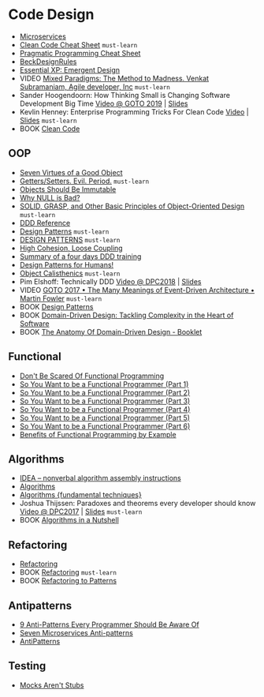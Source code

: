 # Code Design

 - [Microservices](https://martinfowler.com/articles/microservices.html)
 - [Clean Code Cheat Sheet](https://www.bbv.ch/images/bbv/pdf/downloads/V2_Clean_Code_V3.pdf) `must-learn`
 - [Pragmatic Programming Cheat Sheet](https://cheatography.com/marconlsantos/cheat-sheets/pragmatic-programming/)
 - [BeckDesignRules](https://martinfowler.com/bliki/BeckDesignRules.html)
 - [Essential XP: Emergent Design](https://ronjeffries.com/xprog/classics/expemergentdesign/)
 - VIDEO [Mixed Paradigms: The Method to Madness. Venkat Subramaniam, Agile developer, Inc](https://www.youtube.com/watch?v=QYBRifsWHD0) `must-learn`
 - Sander Hoogendoorn: How Thinking Small is Changing Software Development Big Time [Video @ GOTO 2019](https://www.youtube.com/watch?v=YCQMiFF9QXM) | [Slides](https://www.slideshare.net/aahoogendoorn/its-a-small-world-after-all-how-thinking-small-changes-software-big-time)
 - Kevlin Henney: Enterprise Programming Tricks For Clean Code [Video](https://www.youtube.com/watch?v=dC9vdQkU-xI) | [Slides](https://www.slideshare.net/Kevlin/clean-coders-hate-what-happens-to-your-code-when-you-use-these-enterprise-programming-tricks-77305014) `must-learn`
 - BOOK [Clean Code](https://www.amazon.com/Clean-Code-Handbook-Software-Craftsmanship/dp/0132350882)

## OOP

 - [Seven Virtues of a Good Object](https://www.yegor256.com/2014/11/20/seven-virtues-of-good-object.html)
 - [Getters/Setters. Evil. Period.](https://www.yegor256.com/2014/09/16/getters-and-setters-are-evil.html) `must-learn`
 - [Objects Should Be Immutable](https://www.yegor256.com/2014/06/09/objects-should-be-immutable.html)
 - [Why NULL is Bad?](https://www.yegor256.com/2014/05/13/why-null-is-bad.html)
 - [SOLID, GRASP, and Other Basic Principles of Object-Oriented Design](https://dzone.com/articles/solid-grasp-and-other-basic-principles-of-object-o) `must-learn`
 - [DDD Reference](https://domainlanguage.com/ddd/reference/)
 - [Design Patterns](https://sourcemaking.com/design_patterns) `must-learn`
 - [DESIGN PATTERNS](https://refactoring.guru/design-patterns) `must-learn`
 - [High Cohesion, Loose Coupling](https://thebojan.ninja/2015/04/08/high-cohesion-loose-coupling/)
 - [Summary of a four days DDD training](https://medium.com/@t.ferro184/summary-of-a-four-days-ddd-training-74103a6d99a1)
 - [Design Patterns for Humans!](https://github.com/kamranahmedse/design-patterns-for-humans)
 - [Object Calisthenics](https://williamdurand.fr/2013/06/03/object-calisthenics/) `must-learn`
 - Pim Elshoff: Technically DDD [Video @ DPC2018](https://www.youtube.com/watch?v=JpcNeeetijo) | [Slides](https://speakerdeck.com/pelshoff/technically-ddd-v3)
 - VIDEO [GOTO 2017 • The Many Meanings of Event-Driven Architecture • Martin Fowler](https://www.youtube.com/watch?v=STKCRSUsyP0) `must-learn`
 - BOOK [Design Patterns](https://www.amazon.com/Design-Patterns-Elements-Reusable-Object-Oriented/dp/0201633612)
 - BOOK [Domain-Driven Design: Tackling Complexity in the Heart of Software](https://www.amazon.com/Domain-Driven-Design-Tackling-Complexity-Software/dp/0321125215)
 - BOOK [The Anatomy Of Domain-Driven Design - Booklet](https://leanpub.com/theanatomyofdomain-drivendesign)

## Functional

 - [Don't Be Scared Of Functional Programming](https://www.smashingmagazine.com/2014/07/dont-be-scared-of-functional-programming/)
 - [So You Want to be a Functional Programmer (Part 1)](https://medium.com/@cscalfani/so-you-want-to-be-a-functional-programmer-part-1-1f15e387e536)
 - [So You Want to be a Functional Programmer (Part 2)](https://medium.com/@cscalfani/so-you-want-to-be-a-functional-programmer-part-2-7005682cec4a)
 - [So You Want to be a Functional Programmer (Part 3)](https://medium.com/@cscalfani/so-you-want-to-be-a-functional-programmer-part-3-1b0fd14eb1a7)
 - [So You Want to be a Functional Programmer (Part 4)](https://medium.com/@cscalfani/so-you-want-to-be-a-functional-programmer-part-4-18fbe3ea9e49)
 - [So You Want to be a Functional Programmer (Part 5)](https://medium.com/@cscalfani/so-you-want-to-be-a-functional-programmer-part-5-c70adc9cf56a)
 - [So You Want to be a Functional Programmer (Part 6)](https://medium.com/@cscalfani/so-you-want-to-be-a-functional-programmer-part-6-db502830403)
 - [Benefits of Functional Programming by Example](https://medium.com/@nickmccurdy/benefits-of-functional-programming-by-example-76f1135b0b18)

## Algorithms

 - [IDEA – nonverbal algorithm assembly instructions](https://idea-instructions.com/)
 - [Algorithms](https://www.geeksforgeeks.org/fundamentals-of-algorithms/)
 - [Algorithms {fundamental techniques}](https://en.wikibooks.org/wiki/Algorithms)
 - Joshua Thijssen: Paradoxes and theorems every developer should know [Video @ DPC2017](https://www.youtube.com/watch?v=JBUIIQnVfBQ) | [Slides](https://speakerdeck.com/jaytaph/paradoxes-and-theorems-every-developer-should-know-3) `must-learn`
 - BOOK [Algorithms in a Nutshell](https://www.amazon.com/Algorithms-Nutshell-Desktop-Quick-Reference/dp/1491948922)

## Refactoring

 - [Refactoring](https://sourcemaking.com/refactoring)
 - BOOK [Refactoring](https://www.amazon.com/Refactoring-Improving-Design-Existing-Code/dp/0134757599) `must-learn`
 - BOOK [Refactoring to Patterns](https://www.amazon.com/Refactoring-Patterns-Joshua-Kerievsky/dp/0321213351)

## Antipatterns

 - [9 Anti-Patterns Every Programmer Should Be Aware Of](https://sahandsaba.com/nine-anti-patterns-every-programmer-should-be-aware-of-with-examples.html)
 - [Seven Microservices Anti-patterns](https://www.infoq.com/articles/seven-uservices-antipatterns/)
 - [AntiPatterns](https://sourcemaking.com/antipatterns)

## Testing

 - [Mocks Aren't Stubs](https://martinfowler.com/articles/mocksArentStubs.html)
